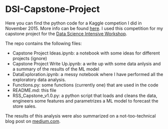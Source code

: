 # DSI-Capstone-Project

Here you can find the python code for a Kaggle competion I did in November 2015. 
More info can be found [here](https://www.kaggle.com/c/rossmann-store-sales). 
I used this competition for my capstone project for the [Data Science Intensive Workshop](https://www.springboard.com/workshops/data-science-intensive/).

The repo contains the following files:

- Capstone Project Ideas.ipynb: a notebook with some ideas for different projects (ignore)
- Capstone Project Write Up.ipynb: a write up with some data anlysis and a summary of the results of the ML model
- DataExploration.ipynb: a messy notebook where I have performed all the exploratory data analysis. 
- Functions.py: some functions (currently one) that are used in the code
- README.md: this file
- RSS_Capstone_v1.0.py: a python script that loads and cleans the data, engineers some features and parametrizes a ML model to forecast the store sales.

The results of this analysis were also summarized on a not-too-technical blog post on [medium.com](https://medium.com/@Marrocchelli82/predicting-store-sales-other-interesting-insights-73beb8401790#.dp71v9gid).